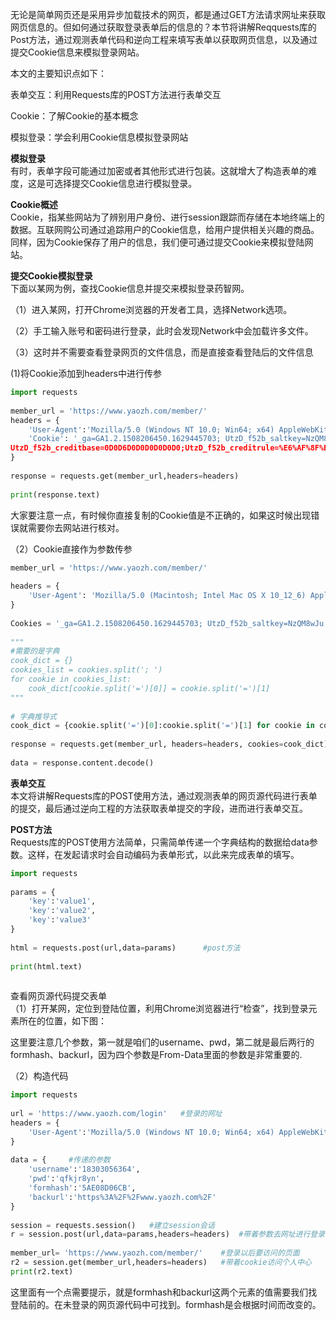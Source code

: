 无论是简单网页还是采用异步加载技术的网页，都是通过GET方法请求网址来获取网页信息的。但如何通过获取登录表单后的信息的？本节将讲解Reqquests库的Post方法，通过观测表单代码和逆向工程来填写表单以获取网页信息，以及通过提交Cookie信息来模拟登录网站。

本文的主要知识点如下：

表单交互：利用Requests库的POST方法进行表单交互

Cookie：了解Cookie的基本概念

模拟登录：学会利用Cookie信息模拟登录网站

**模拟登录**  
有时，表单字段可能通过加密或者其他形式进行包装。这就增大了构造表单的难度，这是可选择提交Cookie信息进行模拟登录。

**Cookie概述**  
Cookie，指某些网站为了辨别用户身份、进行session跟踪而存储在本地终端上的数据。互联网购公司通过追踪用户的Cookie信息，给用户提供相关兴趣的商品。同样，因为Cookie保存了用户的信息，我们便可通过提交Cookie来模拟登陆网站。

**提交Cookie模拟登录**  
下面以某网为例，查找Cookie信息并提交来模拟登录药智网。

（1）进入某网，打开Chrome浏览器的开发者工具，选择Network选项。

（2）手工输入账号和密码进行登录，此时会发现Network中会加载许多文件。

（3）这时并不需要查看登录网页的文件信息，而是直接查看登陆后的文件信息

\(1\)将Cookie添加到headers中进行传参

```python
import requests
 
member_url = 'https://www.yaozh.com/member/'
headers = {
    'User-Agent':'Mozilla/5.0 (Windows NT 10.0; Win64; x64) AppleWebKit/537.36 (KHTML, like Gecko) Chrome/90.0.4430.93 Safari/537.36',
    'Cookie': '_ga=GA1.2.1508206450.1629445703; UtzD_f52b_saltkey=NzQM8wJu;UtzD_f52b_lastvisit=1629442261; yaozh_uidhas=1; UtzD_f52b_ulastactivity=1629445859%7C0; _gid=GA1.2.468845100.1630220751; yaozh_userId=828458; PHPSESSID=q3p104a4m5oidc0ftanp7n4rk7; Hm_lvt_65968db3ac154c3089d7f9a4cbb98c94=1629705497,1629792799,1630220751,1630292865; yaozh_mylogin=1630304933; UtzD_f52b_creditnotice=0D0D2D0D0D0D0D0D0D721338;
UtzD_f52b_creditbase=0D0D6D0D0D0D0D0D0;UtzD_f52b_creditrule=%E6%AF%8F%E5%A4%A9%E7%99%BB%E5%BD%95;acw_tc=707c9f9816303118236322722e19d2bb3bf070bb34e00eed1b4400b5b6ab67;UtzD_f52b_lastact=1630311824%09uc.php%09; Hm_lpvt_65968db3ac154c3089d7f9a4cbb98c94=1630311838'
}
 
response = requests.get(member_url,headers=headers)
 
print(response.text)
```

  
大家要注意一点，有时候你直接复制的Cookie值是不正确的，如果这时候出现错误就需要你去网站进行核对。

（2）Cookie直接作为参数传参

```python
member_url = 'https://www.yaozh.com/member/'
 
headers = {
    'User-Agent': 'Mozilla/5.0 (Macintosh; Intel Mac OS X 10_12_6) AppleWebKit/537.36 (KHTML, like Gecko) Chrome/70.0.3538.67 Safari/537.36'
}
 
Cookies = '_ga=GA1.2.1508206450.1629445703; UtzD_f52b_saltkey=NzQM8wJu; UtzD_f52b_lastvisit=1629442261; yaozh_uidhas=1; UtzD_f52b_ulastactivity=1629445859|0; _gid=GA1.2.468845100.1630220751; yaozh_userId=828458; PHPSESSID=q3p104a4m5oidc0ftanp7n4rk7; Hm_lvt_65968db3ac154c3089d7f9a4cbb98c94=1629705497,1629792799,1630220751,1630292865; yaozh_mylogin=1630304933; UtzD_f52b_creditnotice=0D0D2D0D0D0D0D0D0D721338; UtzD_f52b_creditbase=0D0D6D0D0D0D0D0D0; UtzD_f52b_creditrule=每天登录; acw_tc=707c9f9816303118236322722e19d2bb3bf070bb34e00eed1b4400b5b6ab67; UtzD_f52b_lastact=1630311824    uc.php    ; Hm_lpvt_65968db3ac154c3089d7f9a4cbb98c94=1630311838'
 
"""
#需要的是字典
cook_dict = {}
cookies_list = cookies.split('; ')
for cookie in cookies_list:
    cook_dict[cookie.split('=')[0]] = cookie.split('=')[1]
"""
 
# 字典推导式
cook_dict = {cookie.split('=')[0]:cookie.split('=')[1] for cookie in cookies.split('; ')}
 
response = requests.get(member_url, headers=headers, cookies=cook_dict)
 
data = response.content.decode()
```

**表单交互**  
本文将讲解Requests库的POST使用方法，通过观测表单的网页源代码进行表单的提交，最后通过逆向工程的方法获取表单提交的字段，进而进行表单交互。

**POST方法**  
Requests库的POST使用方法简单，只需简单传递一个字典结构的数据给data参数。这样，在发起请求时会自动编码为表单形式，以此来完成表单的填写。

```python
import requests
 
params = {
    'key':'value1',
    'key':'value2',
    'key':'value3'
}
 
html = requests.post(url,data=params)      #post方法
 
print(html.text)      
 
```

  
查看网页源代码提交表单  
（1）打开某网，定位到登陆位置，利用Chrome浏览器进行“检查”，找到登录元素所在的位置，如下图：

这里要注意几个参数，第一就是咱们的username、pwd，第二就是最后两行的formhash、backurl，因为四个参数是From-Data里面的参数是非常重要的.

（2）构造代码

```python
import requests
 
url = 'https://www.yaozh.com/login'   #登录的网址
headers = {
    'User-Agent':'Mozilla/5.0 (Windows NT 10.0; Win64; x64) AppleWebKit/537.36 (KHTML, like Gecko) Chrome/90.0.4430.93 Safari/537.36'
}      
 
data = {     #传递的参数
    'username':'18303056364',
    'pwd':'qfkjr8yn',
    'formhash':'5AE08D06CB',
    'backurl':'https%3A%2F%2Fwww.yaozh.com%2F'
}
 
session = requests.session()   #建立session会话
r = session.post(url,data=params,headers=headers)  #带着参数去网址进行登录
 
member_url= 'https://www.yaozh.com/member/'    #登录以后要访问的页面
r2 = session.get(member_url,headers=headers)   #带着cookie访问个人中心
print(r2.text) 
```

这里面有一个点需要提示，就是formhash和backurl这两个元素的值需要我们找登陆前的。在未登录的网页源代码中可找到。formhash是会根据时间而改变的。